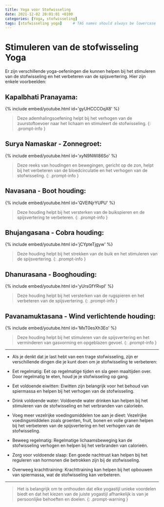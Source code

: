 ```yaml
---
title: Yoga voor Stofwisseling
date: 2021-12-02 20:01:01 +0100
categories: [Yoga, stofwisseling]
tags: [stofwisseling yoga]     # TAG names should always be lowercase
---
```

# Stimuleren van de stofwisseling Yoga

Er zijn verschillende yoga-oefeningen die kunnen helpen bij het stimuleren van de stofwisseling en het verbeteren van de
spijsvertering. Hier zijn enkele voorbeelden:


## Kapalbhati Pranayama:
{% include embed/youtube.html id='gyUHCCCOqX8' %}
> Deze ademhalingsoefening helpt bij het verhogen van de zuurstoftoevoer naar het lichaam en
> stimuleert de stofwisseling.
{: .prompt-info }

## Surya Namaskar - Zonnegroet:
{% include embed/youtube.html id='xyN9NWl86So' %}
> Deze reeks van houdingen en bewegingen, gericht op de zon, helpt bij het verbeteren van de
> bloedcirculatie en het verhogen van de stofwisseling.
{: .prompt-info }

## Navasana - Boot houding:
{% include embed/youtube.html id='QVEINjrYUPU' %}
> Deze houding helpt bij het versterken van de buikspieren en de spijsvertering te verbeteren.
{: .prompt-info }

## Bhujangasana - Cobra houding:
{% include embed/youtube.html id='jCYpteTjgyw' %}
> Deze houding helpt bij het strekken van de buik en het stimuleren van de spijsvertering.
{: .prompt-info }

## Dhanurasana - Booghouding:
{% include embed/youtube.html id='yUrsGfYRvpI' %}
> Deze houding helpt bij het versterken van de rugspieren en het verbeteren van de
> spijsvertering.
{: .prompt-info }

## Pavanamuktasana - Wind verlichtende houding:
{% include embed/youtube.html id='MxT0esXh3Eo' %}
> Deze houding helpt bij het stimuleren van de spijsvertering en het
> verminderen van gasvorming en opgeblazen gevoel.
{: .prompt-info }

***

- Als je denkt dat je last hebt van een trage stofwisseling, zijn er verschillende dingen die je kunt doen om je
  stofwisseling te verbeteren:

- Eet regelmatig: Eet op regelmatige tijden en sla geen maaltijden over. Door regelmatig te eten, houd je je stofwisseling
  op gang.

- Eet voldoende eiwitten: Eiwitten zijn belangrijk voor het behoud van spiermassa en helpen bij het verhogen van de
  stofwisseling.

- Drink voldoende water: Voldoende water drinken kan helpen bij het stimuleren van de stofwisseling en het verbranden van
  calorieën.

- Voeg meer vezelrijke voedingsmiddelen toe aan je dieet: Vezelrijke voedingsmiddelen zoals groenten, fruit, bonen en
  volle granen helpen bij het verbeteren van de spijsvertering en het verhogen van de stofwisseling.

- Beweeg regelmatig: Regelmatige lichaamsbeweging kan de stofwisseling verhogen en helpen bij het verbranden van
  calorieën.

- Zorg voor voldoende slaap: Een goede nachtrust kan helpen bij het reguleren van hormonen die betrokken zijn bij de
  stofwisseling.

- Overweeg krachttraining: Krachttraining kan helpen bij het opbouwen van spiermassa, wat de stofwisseling kan verbeteren.


***

> Het is belangrijk om te onthouden dat elke yogastijl unieke voordelen biedt en dat het kiezen van de juiste yogastijl
> afhankelijk is van je persoonlijke behoeften en doelen.
{: .prompt-warning }
